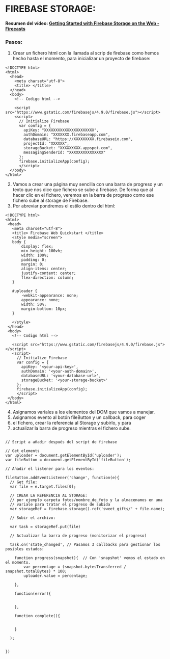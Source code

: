 # FIREBASE STORAGE:
#### Resumen del vídeo: [Getting Started with Firebase Storage on the Web - Firecasts](https://www.youtube.com/watch?v=SpxHVrpfGgU)

### Pasos:

 1. Crear un fichero html con la llamada al scrip de firebase como hemos hecho hasta el momento, para inicializar un proyecto de firebase:
``` 
<!DOCTYPE html>
<html>
  <head>
    <meta charset="utf-8">
    <title> </title>
  </head>
  <body>
    <!-- Codigo html -->
    
    <script src="https://www.gstatic.com/firebasejs/4.9.0/firebase.js"></script>
    <script>
      // Initialize Firebase
      var config = {
        apiKey: "XXXXXXXXXXXXXXXXXXXXXX",
        authDomain: "XXXXXXX.firebaseapp.com",
        databaseURL: "https://XXXXXXXXX.firebaseio.com",
        projectId: "XXXXXX",
        storageBucket: "XXXXXXXXX.appspot.com",
        messagingSenderId: "XXXXXXXXXXXXXXX"
      };
      firebase.initializeApp(config);
      </script>
  </body>
</html>

```

 2. Vamos a crear una página muy sencilla con una barra de progreso y un texto que nos dice que fichero se sube a firebase.
 De forma que al hacer clic en el fichero, veremos en la barra de progreso como ese fichero sube al storage de Firebase.
 3. Por abreviar pondremos el estilo dentro del html:
 ```
 <!DOCTYPE html>
<html>
  <head>
    <meta charset="utf-8">
    <title> Firebase Web Quickstart </title>
    <style media="screen">
    body {
        display: flex;
        min-height: 100vh;
        width: 100%;
        padding: 0;
        margin: 0;
        align-items: center;
        justify-content: center;
        flex-direction: column;
    }
    
    #uploader {
        -webkit-appearance: none;
        appearance: none;
        width: 50%;
        margin-bottom: 10px;
    }
    
    </style>
  </head>
  <body>
    <!-- Codigo html -->
    
    <script src="https://www.gstatic.com/firebasejs/4.9.0/firebase.js"></script>
    <script>
      // Initialize Firebase
      var config = {
        apiKey: '<your-api-key>',
        authDomain: '<your-auth-domain>',
        databaseURL: '<your-database-url>',
        storageBucket: '<your-storage-bucket>'
      };
      firebase.initializeApp(config);
      </script>
  </body>
</html>
 
 ```
 4. Asignamos variales a los elementos del DOM que vamos a manejar.
 5. Asignamos evento al botón fileButton y un callback, para coger
 6. el fichero, crear la referencia al Storage y subirlo, y para 
 7. actualizar la barra de progreso mientras el fichero sube.
 

```(javascrip)

// Script a añadir después del script de firebase

// Get elements
var uploader = document.getElementById('uploader');
var fileButton = document.getElementById('fileButton');

// Añadir el listener para los eventos:

fileButton.addEventListener('change', function(e){
  // Get file:
  var file = e.target.files[0];
  
  // CREAR LA REFERENCIA AL STORAGE:
  // por ejemplo carpeta fotos/nombre_de_foto y la almacenamos en una 
  // variale para tratar el progreso de subida
  var storageRef = firebase.storage().ref('sweet_gifts/' + file.name); 
  
  // Subir el archivo:
  
  var task = storageRef.put(file)
  
  // Actualizar la barra de progreso (monitorizar el progreso)
  
  task.on('state_changed', // Pasamos 3 callbacks para gestionar los posibles estados:
  
    function progress(snapshot){  // Con 'snapshot' vemos el estado en el momento. 
        var percentage = (snapshot.bytesTransferred / snapshot.totalBytes) * 100;
        uploader.value = percentage;
        
    },
    
    function(error){
        
        
    },
    
    function complete(){
        
        
    }
  
  );
  
  
})

```
